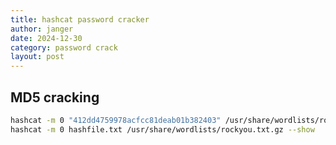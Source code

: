 ```yaml
---
title: hashcat password cracker
author: janger
date: 2024-12-30
category: password crack
layout: post
---
```


## MD5 cracking

~~~ bash
hashcat -m 0 "412dd4759978acfcc81deab01b382403" /usr/share/wordlists/rockyou.txt.gz --show
hashcat -m 0 hashfile.txt /usr/share/wordlists/rockyou.txt.gz --show
~~~

